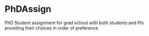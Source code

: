 # PhDAssign
 PhD Student assignment for grad school with both students and PIs providing their choices in order of preference

